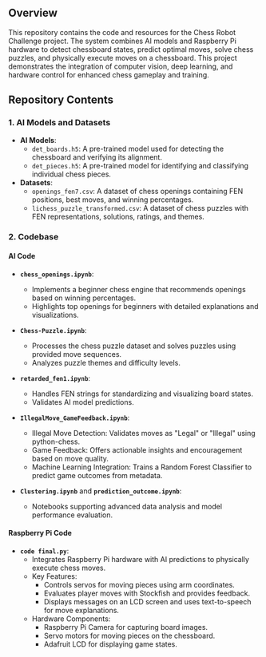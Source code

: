 
## Overview
This repository contains the code and resources for the Chess Robot Challenge project. The system combines AI models and Raspberry Pi hardware to detect chessboard states, predict optimal moves, solve chess puzzles, and physically execute moves on a chessboard. This project demonstrates the integration of computer vision, deep learning, and hardware control for enhanced chess gameplay and training.


## Repository Contents

### **1. AI Models and Datasets**
- **AI Models**:
  - `det_boards.h5`: A pre-trained model used for detecting the chessboard and verifying its alignment.
  - `det_pieces.h5`: A pre-trained model for identifying and classifying individual chess pieces.
- **Datasets**:
  - `openings_fen7.csv`: A dataset of chess openings containing FEN positions, best moves, and winning percentages.
  - `lichess_puzzle_transformed.csv`: A dataset of chess puzzles with FEN representations, solutions, ratings, and themes.


### **2. Codebase**

#### **AI Code**
- **`chess_openings.ipynb`**:
  - Implements a beginner chess engine that recommends openings based on winning percentages.
  - Highlights top openings for beginners with detailed explanations and visualizations.

- **`Chess-Puzzle.ipynb`**:
  - Processes the chess puzzle dataset and solves puzzles using provided move sequences.
  - Analyzes puzzle themes and difficulty levels.

- **`retarded_fen1.ipynb`**:
  - Handles FEN strings for standardizing and visualizing board states.
  - Validates AI model predictions.
 
- **`IllegalMove_GameFeedback.ipynb`**:
  - Illegal Move Detection: Validates moves as "Legal" or "Illegal" using python-chess.
  - Game Feedback: Offers actionable insights and encouragement based on move quality.
  - Machine Learning Integration: Trains a Random Forest Classifier to predict game outcomes from metadata.

- **`Clustering.ipynb`** and **`prediction_outcome.ipynb`**:
  - Notebooks supporting advanced data analysis and model performance evaluation.


#### **Raspberry Pi Code**
- **`code final.py`**:
  - Integrates Raspberry Pi hardware with AI predictions to physically execute chess moves.
  - Key Features:
    - Controls servos for moving pieces using arm coordinates.
    - Evaluates player moves with Stockfish and provides feedback.
    - Displays messages on an LCD screen and uses text-to-speech for move explanations.
  - Hardware Components:
    - Raspberry Pi Camera for capturing board images.
    - Servo motors for moving pieces on the chessboard.
    - Adafruit LCD for displaying game states.
